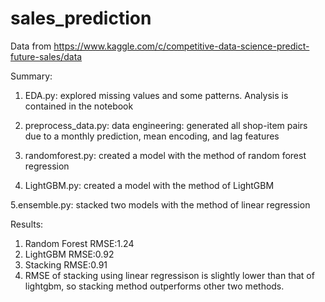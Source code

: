 # sales_prediction
Data from https://www.kaggle.com/c/competitive-data-science-predict-future-sales/data

Summary:
1. EDA.py: 
explored missing values and some patterns. Analysis is contained in the notebook

2. preprocess_data.py:
data engineering: generated all shop-item pairs due to a monthly prediction, mean encoding, and lag features

3. randomforest.py:
created a model with the method of random forest regression

4. LightGBM.py:
created a model with the method of LightGBM 

5.ensemble.py:
stacked two models with the method of linear regression


Results:
1. Random Forest RMSE:1.24
2. LightGBM RMSE:0.92
3. Stacking RMSE:0.91
4. RMSE of stacking using linear regressison is slightly lower than that of lightgbm, so stacking method outperforms other two methods.

